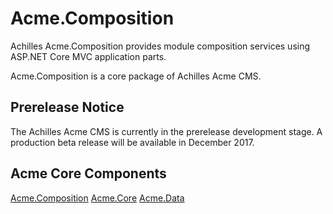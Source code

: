 # Acme.Composition
Achilles Acme.Composition provides module composition services using ASP.NET Core MVC application parts.

Acme.Composition is a core package of Achilles Acme CMS.

## Prerelease Notice
The Achilles Acme CMS is currently in the prerelease development stage. A production beta release will be available in December 2017.

## Acme Core Components

[Acme.Composition](https://github.com/Achilles-Software/Acme.Composition)
[Acme.Core](https://github.com/Achilles-Software/Acme.Core)
[Acme.Data](https://github.com/Achilles-Software/Acme.Data)

